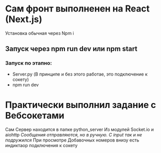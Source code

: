 # Сам фронт выполненен на React (Next.js)
Установка обычная через Npm i
## Запуск через npm run dev или npm start
### Запуск по этапно:
- Server.py (В принципе и без этого работае, это подключение к сокету)
- npm run dev


# Практически выполнил задание с Вебсокетами
Сам Сервер находится в папке python_server
Из модулей Socket.io и aiohttp
*Сообщения отправляются, но в ручную. С input так и не подружился*
При просмотре Добавочных номеров внизу есть индиктаор подключения к сокету
